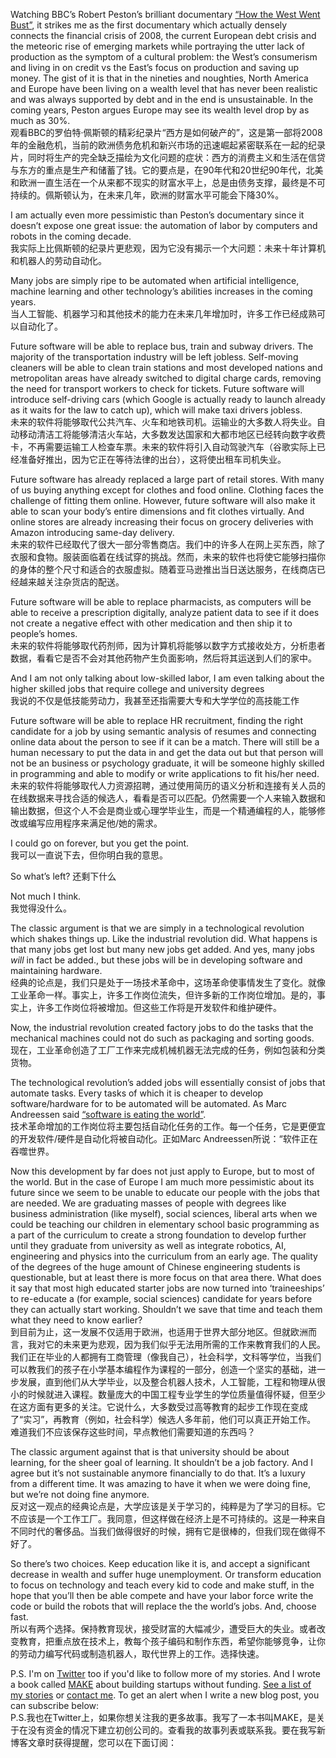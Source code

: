 Watching BBC’s Robert Peston’s brilliant documentary [“How the West Went Bust”](http://www.youtube.com/watch?v=yEG4OcUQu3I&ref=levels.io), it strikes me as the first documentary which actually densely connects the financial crisis of 2008, the current European debt crisis and the meteoric rise of emerging markets while portraying the utter lack of production as the symptom of a cultural problem: the West’s consumerism and living in on credit vs the East’s focus on production and saving up money. The gist of it is that in the nineties and noughties, North America and Europe have been living on a wealth level that has never been realistic and was always supported by debt and in the end is unsustainable. In the coming years, Peston argues Europe may see its wealth level drop by as much as 30%.  
观看BBC的罗伯特·佩斯顿的精彩纪录片“西方是如何破产的”，这是第一部将2008年的金融危机，当前的欧洲债务危机和新兴市场的迅速崛起紧密联系在一起的纪录片，同时将生产的完全缺乏描绘为文化问题的症状：西方的消费主义和生活在信贷与东方的重点是生产和储蓄了钱。它的要点是，在90年代和20世纪90年代，北美和欧洲一直生活在一个从来都不现实的财富水平上，总是由债务支撑，最终是不可持续的。佩斯顿认为，在未来几年，欧洲的财富水平可能会下降30%。

I am actually even more pessimistic than Peston’s documentary since it doesn’t expose one great issue: the automation of labor by computers and robots in the coming decade.  
我实际上比佩斯顿的纪录片更悲观，因为它没有揭示一个大问题：未来十年计算机和机器人的劳动自动化。

Many jobs are simply ripe to be automated when artificial intelligence, machine learning and other technology’s abilities increases in the coming years.  
当人工智能、机器学习和其他技术的能力在未来几年增加时，许多工作已经成熟可以自动化了。

Future software will be able to replace bus, train and subway drivers. The majority of the transportation industry will be left jobless. Self-moving cleaners will be able to clean train stations and most developed nations and metropolitan areas have already switched to digital charge cards, removing the need for transport workers to check for tickets. Future software will introduce self-driving cars (which Google is actually ready to launch already as it waits for the law to catch up), which will make taxi drivers jobless.  
未来的软件将能够取代公共汽车、火车和地铁司机。运输业的大多数人将失业。自动移动清洁工将能够清洁火车站，大多数发达国家和大都市地区已经转向数字收费卡，不再需要运输工人检查车票。未来的软件将引入自动驾驶汽车（谷歌实际上已经准备好推出，因为它正在等待法律的出台），这将使出租车司机失业。

Future software has already replaced a large part of retail stores. With many of us buying anything except for clothes and food online. Clothing faces the challenge of fitting them online. However, future software will also make it able to scan your body’s entire dimensions and fit clothes virtually. And online stores are already increasing their focus on grocery deliveries with Amazon introducing same-day delivery.  
未来的软件已经取代了很大一部分零售商店。我们中的许多人在网上买东西，除了衣服和食物。服装面临着在线试穿的挑战。然而，未来的软件也将使它能够扫描你的身体的整个尺寸和适合的衣服虚拟。随着亚马逊推出当日送达服务，在线商店已经越来越关注杂货店的配送。

Future software will be able to replace pharmacists, as computers will be able to receive a prescription digitally, analyze patient data to see if it does not create a negative effect with other medication and then ship it to people’s homes.  
未来的软件将能够取代药剂师，因为计算机将能够以数字方式接收处方，分析患者数据，看看它是否不会对其他药物产生负面影响，然后将其运送到人们的家中。

And I am not only talking about low-skilled labor, I am even talking about the higher skilled jobs that require college and university degrees  
我说的不仅是低技能劳动力，我甚至还指需要大专和大学学位的高技能工作

Future software will be able to replace HR recruitment, finding the right candidate for a job by using semantic analysis of resumes and connecting online data about the person to see if it can be a match. There will still be a human necessary to put the data in and get the data out but that person will not be an business or psychology graduate, it will be someone highly skilled in programming and able to modify or write applications to fit his/her need.  
未来的软件将能够取代人力资源招聘，通过使用简历的语义分析和连接有关人员的在线数据来寻找合适的候选人，看看是否可以匹配。仍然需要一个人来输入数据和输出数据，但这个人不会是商业或心理学毕业生，而是一个精通编程的人，能够修改或编写应用程序来满足他/她的需求。

I could go on forever, but you get the point.  
我可以一直说下去，但你明白我的意思。

So what’s left? 还剩下什么

Not much I think.  
我觉得没什么。

The classic argument is that we are simply in a technological revolution which shakes things up. Like the industrial revolution did. What happens is that many jobs get lost but many new jobs get added. And yes, many jobs _will_ in fact be added., but these jobs will be in developing software and maintaining hardware.  
经典的论点是，我们只是处于一场技术革命中，这场革命使事情发生了变化。就像工业革命一样。事实上，许多工作岗位流失，但许多新的工作岗位增加。是的，事实上，许多工作岗位将被增加。但这些工作将是开发软件和维护硬件。

Now, the industrial revolution created factory jobs to do the tasks that the mechanical machines could not do such as packaging and sorting goods.  
现在，工业革命创造了工厂工作来完成机械机器无法完成的任务，例如包装和分类货物。

The technological revolution’s added jobs will essentially consist of jobs that automate tasks. Every tasks of which it is cheaper to develop software/hardware for to be automated will be automated. As Marc Andreessen said [“software is eating the world”](http://online.wsj.com/article/SB10001424053111903480904576512250915629460.html?ref=levels.io).  
技术革命增加的工作岗位将主要包括自动化任务的工作。每一个任务，它是更便宜的开发软件/硬件是自动化将被自动化。正如Marc Andreessen所说：“软件正在吞噬世界。

Now this development by far does not just apply to Europe, but to most of the world. But in the case of Europe I am much more pessimistic about its future since we seem to be unable to educate our people with the jobs that are needed. We are graduating masses of people with degrees like business administration (like myself), social sciences, liberal arts when we could be teaching our children in elementary school basic programming as a part of the curriculum to create a strong foundation to develop further until they graduate from university as well as integrate robotics, AI, engineering and physics into the curriculum from an early age. The quality of the degrees of the huge amount of Chinese engineering students is questionable, but at least there is more focus on that area there. What does it say that most high educated starter jobs are now turned into ‘traineeships’ to re-educate a (for example, social sciences) candidate for years before they can actually start working. Shouldn’t we save that time and teach them what they need to know earlier?  
到目前为止，这一发展不仅适用于欧洲，也适用于世界大部分地区。但就欧洲而言，我对它的未来更为悲观，因为我们似乎无法用所需的工作来教育我们的人民。我们正在毕业的人都拥有工商管理（像我自己），社会科学，文科等学位，当我们可以教我们的孩子在小学基本编程作为课程的一部分，创造一个坚实的基础，进一步发展，直到他们从大学毕业，以及整合机器人技术，人工智能，工程和物理从很小的时候就进入课程。数量庞大的中国工程专业学生的学位质量值得怀疑，但至少在这方面有更多的关注。它说什么，大多数受过高等教育的起步工作现在变成了“实习”，再教育（例如，社会科学）候选人多年前，他们可以真正开始工作。 难道我们不应该保存这些时间，早点教他们需要知道的东西吗？

The classic argument against that is that university should be about learning, for the sheer goal of learning. It shouldn’t be a job factory. And I agree but it’s not sustainable anymore financially to do that. It’s a luxury from a different time. It was amazing to have it when we were doing fine, but we’re not doing fine anymore.  
反对这一观点的经典论点是，大学应该是关于学习的，纯粹是为了学习的目标。它不应该是一个工作工厂。我同意，但这样做在经济上是不可持续的。这是一种来自不同时代的奢侈品。当我们做得很好的时候，拥有它是很棒的，但我们现在做得不好了。

So there’s two choices. Keep education like it is, and accept a significant decrease in wealth and suffer huge unemployment. Or transform education to focus on technology and teach every kid to code and make stuff, in the hope that you’ll then be able compete and have your labor force write the code or build the robots that will replace the the world’s jobs. And, choose fast.  
所以有两个选择。保持教育现状，接受财富的大幅减少，遭受巨大的失业。或者改变教育，把重点放在技术上，教每个孩子编码和制作东西，希望你能够竞争，让你的劳动力编写代码或制造机器人，取代世界上的工作。选择快速。

P.S. I'm on [Twitter](https://twitter.com/levelsio) too if you'd like to follow more of my stories. And I wrote a book called [MAKE](https://makebook.io/) about building startups without funding. [See a list of my stories](https://levels.io/archive/) or [contact me](https://levels.io/contact-me/). To get an alert when I write a new blog post, you can subscribe below:  
P.S.我也在Twitter上，如果你想关注我的更多故事。我写了一本书叫MAKE，是关于在没有资金的情况下建立初创公司的。查看我的故事列表或联系我。要在我写新博客文章时获得提醒，您可以在下面订阅：